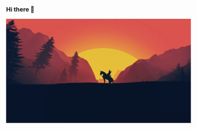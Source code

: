 ### Hi there 👋
![Screenshot](the-witcher-3-wild-hunt-minimalist-uhdpaper.com-4K-5.1321.jpg)

<!--
**nnhhiilliisstt/nnhhiilliisstt** is a ✨ _special_ ✨ repository because its `README.md` (this file) appears on your GitHub profile.

Here are some ideas to get you started:

- 🔭 I’m currently working on ...
- 🌱 I’m currently learning ...
- 👯 I’m looking to collaborate on ...
- 🤔 I’m looking for help with ...
- 💬 Ask me about ...
- 📫 How to reach me: ...
- 😄 Pronouns: ...
- ⚡ Fun fact: ...
-->
